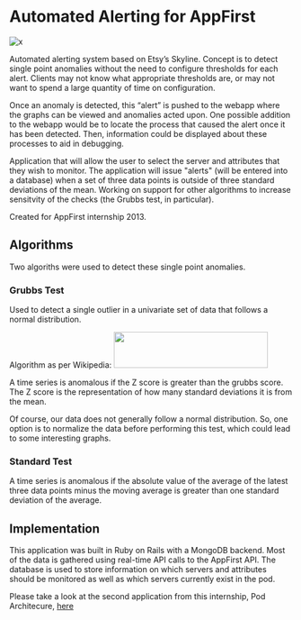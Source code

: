 # Automated Alerting for AppFirst

![x](https://raw.github.com/appfirst/automated_alerting_app/master/public/screenshot.png)

Automated alerting system based on Etsy’s Skyline.
Concept is to detect single point anomalies without the need to configure thresholds for each alert. Clients may not know what appropriate thresholds are, or may not want to spend a large quantity of time on configuration.

Once an anomaly is detected, this “alert” is pushed to the webapp where the graphs can be viewed and anomalies acted upon. One possible addition to the webapp would be to locate the process that caused the alert once it has been detected. Then, information could be displayed about these processes to aid in debugging.

Application that will allow the user to select the server and attributes that they wish to monitor. The application will issue "alerts" (will be entered into a database) when a set of three data points is outside of three standard deviations of the mean. Working on support for other algorithms to increase sensitvity of the checks (the Grubbs test, in particular).

Created for AppFirst internship 2013.

## Algorithms

Two algoriths were used to detect these single point anomalies. 

### Grubbs Test
Used to detect a single outlier in a univariate set of data that follows a normal distribution.

Algorithm as per Wikipedia: 
<img src='https://raw.github.com/appfirst/automated_alerting_app/master/public/algorithm.png' height='64' width='274'></img>

A time series is anomalous if the Z score is greater than the grubbs score. The Z score is the representation of how many standard deviations it is from the mean.

Of course, our data does not generally follow a normal distribution. So, one option is to normalize the data before performing this test, which could lead to some interesting graphs.

### Standard Test

A time series is anomalous if the absolute value of the average of the latest three data points minus the moving average is greater than one standard deviation of the average.

## Implementation

This application was built in Ruby on Rails with a MongoDB backend. Most of the data is gathered using real-time API calls to the AppFirst API. The database is used to store information on which servers and attributes should be monitored as well as which servers currently exist in the pod.


Please take a look at the second application from this internship, Pod Architecure, [here](https://github.com/alexandraorth/server_architecture)